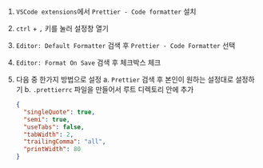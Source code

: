 <br />

1. `VSCode extensions`에서 `Prettier - Code formatter` 설치
2. `ctrl` + `,` 키를 눌러 설정창 열기
3. `Editor: Default Formatter` 검색 후 `Prettier - Code Formatter` 선택
4. `Editor: Format On Save` 검색 후 체크박스 체크
5. 다음 중 한가지 방법으로 설정
   a. `Prettier` 검색 후 본인이 원하는 설정대로 설정하기
   b. `.prettierrc` 파일을 만들어서 루트 디렉토리 안에 추가

   ```json
   {
     "singleQuote": true,
     "semi": true,
     "useTabs": false,
     "tabWidth": 2,
     "trailingComma": "all",
     "printWidth": 80
   }
   ```

<br />
<br />
<br />
<br />
